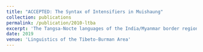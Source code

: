 ```yaml
---
title: "ACCEPTED: The Syntax of Intensifiers in Muishaung"
collection: publications
permalink: /publication/2010-ltba
excerpt: 'The Tangsa-Nocte languages of the India/Myanmar border region employ a system of suffixes to modify descriptive words. These may be reduplicated under certain conditions, determined by the stress patterns of the larger utterance. Previously referred to as intensifiers (Morey, n.d.; van Dam 2018), these affixes modify their stems to cover a wide range of different meanings, with each stem having a limited and sometimes unique set of applicable modifiers. Such intensifiers are found throughout the Pangwa varieties of Tangsa-Nocte and occur with the majority of basic adjectives derived from monosyllabic verbal stems.'
date: 2019
venue: 'Linguistics of the Tibeto-Burman Area'
---
```

